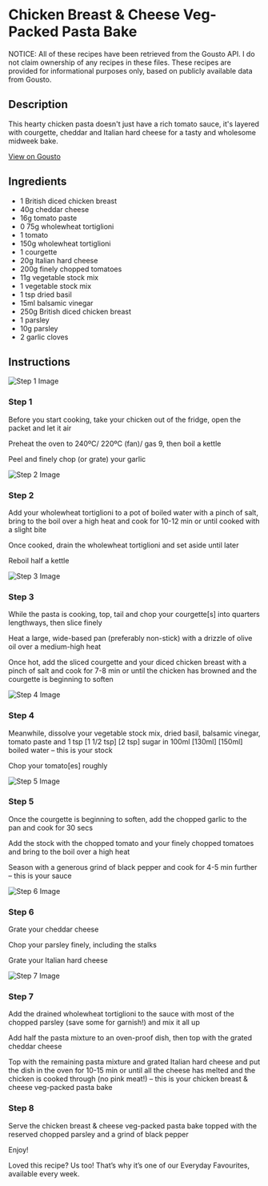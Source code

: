 # Chicken Breast & Cheese Veg-Packed Pasta Bake

NOTICE: All of these recipes have been retrieved from the Gousto API. I do not claim ownership of any recipes in these files. These recipes are provided for informational purposes only, based on publicly available data from Gousto.

## Description

This hearty chicken pasta doesn't just have a rich tomato sauce, it's layered with courgette, cheddar and Italian hard cheese for a tasty and wholesome midweek bake.

[View on Gousto](https://www.gousto.co.uk/recipes/cookbook/chicken-breast-cheese-veg-packed-pasta-bake)

## Ingredients

- 1 British diced chicken breast
- 40g cheddar cheese
- 16g tomato paste
- 0 75g wholewheat tortiglioni
- 1 tomato
- 150g wholewheat tortiglioni
- 1 courgette
- 20g Italian hard cheese
- 200g finely chopped tomatoes
- 11g vegetable stock mix
- 1 vegetable stock mix
- 1 tsp dried basil
- 15ml balsamic vinegar
- 250g British diced chicken breast
- 1 parsley
- 10g parsley
- 2 garlic cloves

## Instructions

![Step 1 Image](https://production-media.gousto.co.uk/cms/recipe-step-image/step-1-1692086128894-x200.jpg)

### Step 1

Before you start cooking, take your chicken out of the fridge, open the packet and let it air

Preheat the oven to 240ºC/ 220ºC (fan)/ gas 9, then boil a kettle

Peel and finely chop (or grate) your garlic

![Step 2 Image](https://production-media.gousto.co.uk/cms/recipe-step-image/step-2-1692086131152-x200.jpg)

### Step 2

Add your wholewheat tortiglioni to a pot of boiled water with a pinch of salt, bring to the boil over a high heat and cook for 10-12 min or until cooked with a slight bite

Once cooked, drain the wholewheat tortiglioni and set aside until later

Reboil half a kettle

![Step 3 Image](https://production-media.gousto.co.uk/cms/recipe-step-image/step-3-1692086133775-x200.jpg)

### Step 3

While the pasta is cooking, top, tail and chop your courgette[s] into quarters lengthways, then slice finely

Heat a large, wide-based pan (preferably non-stick) with a drizzle of olive oil over a medium-high heat

Once hot, add the sliced courgette and your diced chicken breast with a pinch of salt and cook for 7-8 min or until the chicken has browned and the courgette is beginning to soften

![Step 4 Image](https://production-media.gousto.co.uk/cms/recipe-step-image/step-4-1692086136346-x200.jpg)

### Step 4

Meanwhile, dissolve your vegetable stock mix, dried basil, balsamic vinegar, tomato paste and 1 tsp <span class="text-purple">[1 1/2 tsp]</span> <span class="text-danger">[2 tsp]</span> sugar in 100ml<span class="text-danger"> <span class="text-purple">[130ml]</span> [150ml] </span>boiled water – this is your stock

Chop your tomato[es]<span class="text-danger"> </span>roughly

![Step 5 Image](https://production-media.gousto.co.uk/cms/recipe-step-image/step-5-1692086138860-x200.jpg)

### Step 5

Once the courgette is beginning to soften, add the chopped garlic to the pan and cook for 30 secs

Add the stock with the chopped tomato and your finely chopped tomatoes and bring to the boil over a high heat

Season with a generous grind of black pepper and cook for 4-5 min further – this is your sauce

![Step 6 Image](https://production-media.gousto.co.uk/cms/recipe-step-image/step-6-1692086141241-x200.jpg)

### Step 6

Grate your cheddar cheese

Chop your parsley finely, including the stalks

Grate your Italian hard cheese

![Step 7 Image](https://production-media.gousto.co.uk/cms/recipe-step-image/step-7-1692086143804-x200.jpg)

### Step 7

Add the drained wholewheat tortiglioni to the sauce with most of the chopped parsley (save some for garnish!) and mix it all up

Add half the pasta mixture to an oven-proof dish, then top with the grated cheddar cheese

Top with the remaining pasta mixture and grated Italian hard cheese and put the dish in the oven for 10-15 min or until all the cheese has melted and the chicken is cooked through (no pink meat!) – this is your chicken breast & cheese veg-packed pasta bake

### Step 8

Serve the chicken breast & cheese veg-packed pasta bake topped with the reserved chopped parsley and a grind of black pepper

Enjoy!

<span class="text-danger">Loved this recipe? Us too! That’s why it’s one of our Everyday Favourites, available every week.</span>


